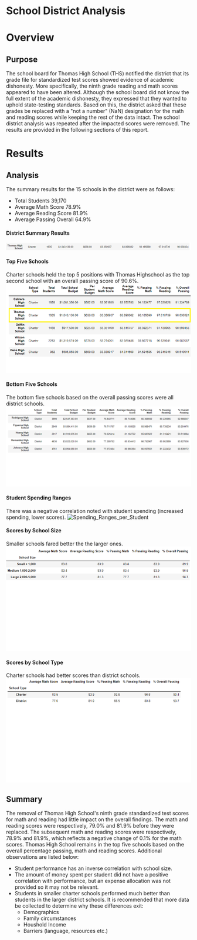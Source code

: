 # School District Analysis
# Overview 
## Purpose
The school board for Thomas High School (THS) notified the district that its grade file for standardized test scores showed evidence of academic dishonesty. More specifically, the ninth grade reading and math scores appeared to have been altered. Although the school board did not know the full extent of the academic dishonesty, they expressed that they wanted to uphold state-testing standards. Based on this, the district asked that these grades be replaced with a "not a number" (NaN) designation for the math and reading scores while keeping the rest of the data intact. The school district analysis was repeated after the impacted scores were removed. The results are provided in the following sections of this report.
# Results
## Analysis 
The summary results for the 15 schools in the district were as follows:
-	Total Students 39,170
-	Average Math Score 78.9%
-	Average Reading Score 81.9%
-	Average Passing Overall 64.9%
#### District Summary Results
![District_Summary_Results](https://github.com/LleeMcD/School_District_Analysis/blob/main/Resources/PyCitySchools_Challenge_THS_replaced_values_output.PNG)
#### Top Five Schools
Charter schools held the top 5 positions with Thomas Highschool as the top second school with an overall passing score of 90.6%.
![Top_5](https://github.com/LleeMcD/School_District_Analysis/blob/main/Resources/PyCitySchools_Challenge_Top_5.PNG)
#### Bottom Five Schools
The bottom five schools based on the overall passing scores were all district schools. 
![Bottom_5](https://github.com/LleeMcD/School_District_Analysis/blob/main/Resources/PyCitySchools_Challenge_Bottom_5.PNG)
#### Student Spending Ranges
There was a negative correlation noted with student spending (increased spending, lower scores).
![Spending_Ranges_per_Student]()
####  Scores by School Size
Smaller schools fared better the the larger ones.
![School_Size](https://github.com/LleeMcD/School_District_Analysis/blob/main/Resources/PyCitySchools_Challenge_Schools_by_Size.png)
#### Scores by School Type
Charter schools had better scores than district schools.
![Budget_per_School_Type](https://github.com/LleeMcD/School_District_Analysis/blob/main/Resources/PyCitySchools_Challenge_Schools_by_Type.png)
## Summary
The removal of Thomas High School's ninth grade standardized test scores for math and reading had little impact on the overall findings. The math and reading scores were respectively, 79.0% and 81.9% before they were replaced. The subsequent math and reading scores were respectively, 78.9% and 81.9%, which reflects a negative change of 0.1% for the math scores. Thomas High School remains in the top five schools based on the overall percentage passing, math and reading scores. Additional observations are listed below:
- Student performance has an inverse correlation with school size.
- The amount of money spent per student did not have a positive correlation with performance, but an expense allocation was not provided so it may not be relevant.
- Students in smaller charter schools performed much better than students in the larger district schools. It is recommended that more data be collected to determine why these differences exit:
  - Demographics
  - Family circumstances
  - Houshold Income
  - Barriers (language, resources etc.)


